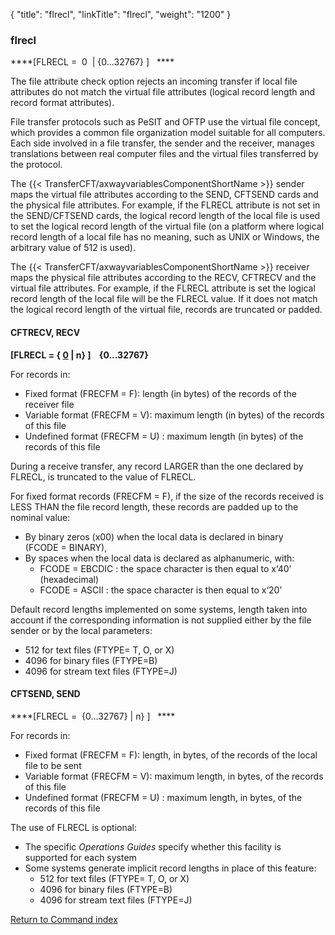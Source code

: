 {
    "title": "flrecl",
    "linkTitle": "flrecl",
    "weight": "1200"
}<span id="flrecl"></span>

### flrecl

****\[FLRECL =  0  | {0...32767} \]   ****

The file attribute check option rejects an incoming
transfer if local file attributes do not match the virtual file attributes
(logical record length and record format attributes).

File transfer protocols such
as PeSIT and OFTP use the virtual file concept, which provides a common file organization model suitable
for all computers. Each
side involved in a file transfer, the sender and the receiver, manages
translations between real computer files and the virtual files transferred
by the protocol.

The {{< TransferCFT/axwayvariablesComponentShortName  >}} sender maps the virtual file attributes according to the SEND,
CFTSEND cards and the physical file attributes. For example, if the FLRECL
attribute is not set in the SEND/CFTSEND cards, the logical record length
of the local file is used to set the logical record length of the virtual
file (on a platform where logical record length of a local file has no
meaning, such as UNIX or Windows, the arbitrary value of 512 is used).

The {{< TransferCFT/axwayvariablesComponentShortName  >}}
receiver maps the physical file attributes according to the RECV,
CFTRECV and the virtual file attributes. For example, if the FLRECL attribute
is set the logical record length of the local file will be the FLRECL
value. If it does not match the logical record length of the virtual file,
records are truncated or padded.

<span id="flrecl_CFTRECV"></span>

#### CFTRECV, RECV

****\[FLRECL = { <span style="text-decoration: underline;">0</span>
| n} \]    {0...32767}****

For records in:

- Fixed
    format (FRECFM = F): length (in bytes) of the records of the receiver
    file
- Variable
    format (FRECFM = V): maximum length (in bytes) of the records of this
    file
- Undefined
    format (FRECFM = U) : maximum length (in bytes) of the records of this
    file

During a receive transfer, any record LARGER
than the one declared by FLRECL, is truncated to the value of FLRECL.

For fixed format records (FRECFM = F), if the size of the records received
is LESS THAN the file record length, these records are padded up to the
nominal value:

- By binary zeros
    (x00) when the local data is declared in binary  
    (FCODE = BINARY),
- By spaces when
    the local data is declared as alphanumeric, with:
    -   FCODE =
        EBCDIC : the space character is then equal to x‘40’ (hexadecimal)
    -   FCODE =
        ASCII : the space character is then equal to x‘20’

Default record lengths implemented on some
systems, length taken into account if the corresponding information is
not supplied either by the file sender or by the local parameters:

- 512 for text files (FTYPE= T, O, or X)
- 4096 for binary files (FTYPE=B)
- 4096 for stream text files (FTYPE=J)

<span id="flrecl_CFTSEND"></span>

#### CFTSEND, SEND

****\[FLRECL =  {0...32767} | n} \]   ****

For records in:

- Fixed
    format (FRECFM = F): length, in bytes, of the records of the local file
    to be sent
- Variable
    format (FRECFM = V): maximum length, in bytes, of the records of this
    file
- Undefined
    format (FRECFM = U) : maximum length, in bytes, of the records of this
    file

The use of FLRECL is optional:

- The
    specific *Operations Guides* specify whether this facility is supported
    for each system
- Some
    systems generate implicit record lengths in place of this feature:
    -   512 for text files (FTYPE= T, O, or X)
    -   4096 for binary files (FTYPE=B)
    -   4096 for stream text files (FTYPE=J)

[Return to Command index](../../)
